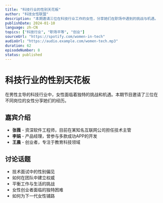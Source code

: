 ```yaml
---
title: "科技行业的性别天花板"
author: "科技女性联盟"
description: "本期邀请三位在科技行业工作的女性，分享她们在职场中遇到的挑战与机遇。从程序员到产品经理，从创业者到投资人，探讨科技行业的性别偏见问题以及改善策略。"
publishDate: 2024-01-10
language: zh-CN
topics: ["科技行业", "职场平等", "创业"]
sourceUrl: "https://spotify.com/women-in-tech"
audioUrl: "https://audio.example.com/women-tech.mp3"
duration: 62
episodeNumber: 8
status: published
---
```


# 科技行业的性别天花板

在男性主导的科技行业中，女性面临着独特的挑战和机遇。本期节目邀请了三位在不同岗位的女性分享她们的经历。

## 嘉宾介绍

- **张薇** - 资深软件工程师，目前在某知名互联网公司担任技术主管
- **李娟** - 产品经理，曾参与多款成功APP的开发
- **王晨** - 创业者，专注于教育科技领域

## 讨论话题

- 技术面试中的性别偏见
- 如何在团队中建立权威
- 平衡工作与生活的挑战
- 女性创业者面临的独特困难
- 如何为下一代女性铺路